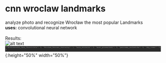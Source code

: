  # cnn wroclaw landmarks

analyze photo and recognize Wrocław the most popular Landmarks <br />
**uses:** convolutional neural network
<br /><br />
Results:<br />
![alt text](skytower.jpg=250x250)
![alt text](r_skytower.jpg){:height="50%" width="50%"}
